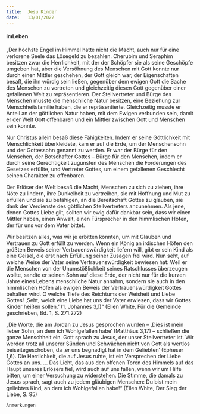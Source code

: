 ```yaml
---
title:  Jesu Kinder
date:   13/01/2022
---
```


#### imLeben

„Der höchste Engel im Himmel hatte nicht die Macht, auch nur für eine verlorene Seele das Lösegeld zu bezahlen. Cherubim und Seraphim besitzen zwar die Herrlichkeit, mit der der Schöpfer sie als seine Geschöpfe umgeben hat, aber die Versöhnung des Menschen mit Gott konnte nur durch einen Mittler geschehen, der Gott gleich war, der Eigenschaften besaß, die ihn würdig sein ließen, gegenüber dem ewigen Gott die Sache des Menschen zu vertreten und gleichzeitig diesen Gott gegenüber einer gefallenen Welt zu repräsentieren. Der Stellvertreter und Bürge des Menschen musste die menschliche Natur besitzen, eine Beziehung zur Menschheitsfamilie haben, die er repräsentierte. Gleichzeitig musste er Anteil an der göttlichen Natur haben, mit dem Ewigen verbunden sein, damit er der Welt Gott offenbaren und ein Mittler zwischen Gott und Menschen sein konnte.

Nur Christus allein besaß diese Fähigkeiten. Indem er seine Göttlichkeit mit Menschlichkeit überkleidete, kam er auf die Erde, um der Menschensohn und der Gottessohn genannt zu werden. Er war der Bürge für den Menschen, der Botschafter Gottes – Bürge für den Menschen, indem er durch seine Gerechtigkeit zugunsten des Menschen die Forderungen des Gesetzes erfüllte, und Vertreter Gottes, um einem gefallenen Geschlecht seinen Charakter zu offenbaren.

Der Erlöser der Welt besaß die Macht, Menschen zu sich zu ziehen, ihre Nöte zu lindern, ihre Dunkelheit zu vertreiben, sie mit Hoffnung und Mut zu erfüllen und sie zu befähigen, an die Bereitschaft Gottes zu glauben, sie dank der Verdienste des göttlichen Stellvertreters anzunehmen. Als jene, denen Gottes Liebe gilt, sollten wir ewig dafür dankbar sein, dass wir einen Mittler haben, einen Anwalt, einen Fürsprecher in den himmlischen Höfen, der für uns vor dem Vater bittet.

Wir besitzen alles, was wir je erbitten könnten, um mit Glauben und Vertrauen zu Gott erfüllt zu werden. Wenn ein König an irdischen Höfen den größten Beweis seiner Vertrauenswürdigkeit liefern will, gibt er sein Kind als eine Geisel, die erst nach Erfüllung seiner Zusagen frei wird. Nun seht, auf welche Weise der Vater seine Vertrauenswürdigkeit bewiesen hat: Weil er die Menschen von der Unumstößlichkeit seines Ratschlusses überzeugen wollte, sandte er seinen Sohn auf diese Erde, der nicht nur für die kurzen Jahre eines Lebens menschliche Natur annahm, sondern sie auch in den himmlischen Höfen als ewigen Beweis der Vertrauenswürdigkeit Gottes behalten wird. O welche Tiefe des Reichtums der Weisheit und Liebe Gottes! ,Seht, welch eine Liebe hat uns der Vater erwiesen, dass wir Gottes Kinder heißen sollen.‘ (1. Johannes 3,1)“ (Ellen White, Für die Gemeinde geschrieben, Bd. 1, S. 271.272)

„Die Worte, die am Jordan zu Jesus gesprochen wurden – ,Dies ist mein lieber Sohn, an dem ich Wohlgefallen habe‘ (Matthäus 3,17) – schließen die ganze Menschheit ein. Gott sprach zu Jesus, der unser Stellvertreter ist. Wir werden trotz all unserer Sünden und Schwächen nicht von Gott als wertlos beiseitegeschoben, da ,er uns begnadigt hat in dem Geliebten‘ (Epheser 1,6). Die Herrlichkeit, die auf Jesus ruhte, ist ein Versprechen der Liebe Gottes an uns. ... Das Licht, das aus den offenen Toren des Himmels auf das Haupt unseres Erlösers fiel, wird auch auf uns fallen, wenn wir um Hilfe bitten, um einer Versuchung zu widerstehen. Die Stimme, die damals zu Jesus sprach, sagt auch zu jedem gläubigen Menschen: Du bist mein geliebtes Kind, an dem ich Wohlgefallen habe!“ (Ellen White, Der Sieg der Liebe, S. 95)


`Anmerkungen`
